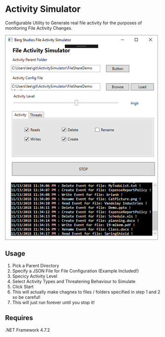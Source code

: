 Activity Simulator
==================
Configurable Utility to Generate real file activity for the purposes of monitoring File Activity Changes.

![](./img/intro.png)


## Usage
1. Pick a Parent Directory
2. Specify a JSON File for File Configuration (Example Included!)
3. Specicy Activity Level
4. Select Activity Types and Threatening Behaviour to Simulate
5. Click Start
6. This will actually make chagnes to files / folders specified in step 1 and 2 so be careful!
7. This will just run forever until you stop it!

## Requires
.NET Framework 4.7.2
